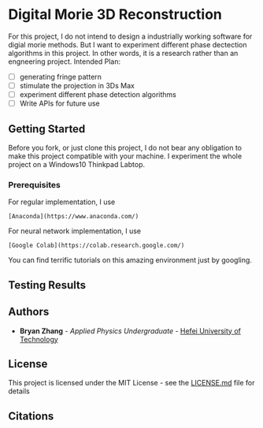 #  Digital Morie 3D Reconstruction

For this project, I do not intend to design a industrially working software for digial morie methods. But I want to experiment different phase dectection algorithms in this project. In other words, it is a research rather than an engneering project.
Intended Plan:
- [ ] generating fringe pattern
- [ ] stimulate the projection in 3Ds Max
- [ ] experiment different phase detection algorithms
- [ ] Write APIs for future use

## Getting Started
Before you fork, or just clone this project, I do not bear any obligation to make this project compatible with your machine. I experiment the whole project on a Windows10 Thinkpad Labtop.

### Prerequisites
For regular implementation, I use

```
[Anaconda](https://www.anaconda.com/)
```
For neural network implementation, I use
```
[Google Colab](https://colab.research.google.com/)
```
You can find terrific tutorials on this amazing environment just by googling.

## Testing Results

## Authors

* **Bryan Zhang** - *Applied Physics Undergraduate* - [Hefei University of Technology](https://github.com/PurpleBooth)


## License

This project is licensed under the MIT License - see the [LICENSE.md](LICENSE.md) file for details

## Citations

